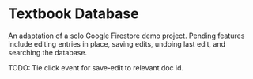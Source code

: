# Textbook Database

An adaptation of a solo Google Firestore demo project. Pending features include editing entries in place, saving edits, undoing last edit, and searching the database.

TODO: Tie click event for save-edit to relevant doc id.

